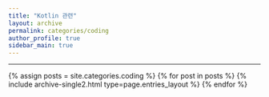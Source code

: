 ```yaml
---
title: "Kotlin 관련"
layout: archive
permalink: categories/coding
author_profile: true
sidebar_main: true
---
```


<!-- 공백이 포함되어 있는 카테고리 이름의 경우 site.categories['a b c'] 이런식으로! -->

***

{% assign posts = site.categories.coding %}
{% for post in posts %} {% include archive-single2.html type=page.entries_layout %} {% endfor %}
